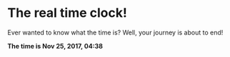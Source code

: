 # The real time clock!

Ever wanted to know what the time is? Well, your journey is about to end!

**The time is Nov 25, 2017, 04:38**